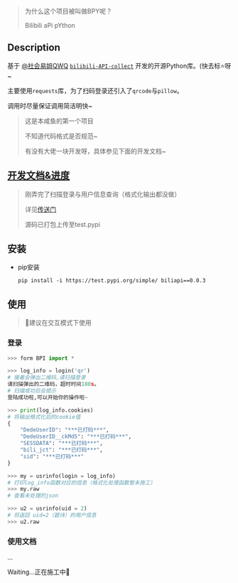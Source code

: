 > 为什么这个项目被叫做BPY呢？
> 
> Bilibili aPi pYthon
## Description

基于 [@社会易姐QWQ](https://github.com/SocialSisterYi) [`bilibili-API-collect`](https://github.com/SocialSisterYi/bilibili-API-collect) 开发的开源Python库。(快去标⭐呀~

主要使用`requests`库，为了扫码登录还引入了`qrcode`与`pillow`。

调用时尽量保证调用简洁明快~


> 这是本咸鱼的第一个项目
> 
> 不知道代码格式是否规范~
> 
> 有没有大佬一块开发呀，具体参见下面的开发文档~

## **[开发文档&进度](https://www.notion.so/BPY-1d139fae04d44a879927e3009911bc6e)**

> 刚弄完了扫描登录与用户信息查询（格式化输出都没做）
> 
> 详见[传送门](https://www.notion.so/BPY-1d139fae04d44a879927e3009911bc6e)
> 
> 源码已打包上传至test.pypi


## 安装
- pip安装

    ```
    pip install -i https://test.pypi.org/simple/ biliapi==0.0.3
    ```

## 使用
> 🚨建议在交互模式下使用
### 登录
```python
>>> form BPI import *

>>> log_info = login('qr')
# 接着会弹出二维码,请扫描登录
请扫描弹出的二维码，超时时间180s。
# 扫描成功后会提示
登陆成功啦,可以开始你的操作啦~

>>> print(log_info.cookies)
# 将输出格式化后的cookie值
{
    "DedeUserID": "***已打码***",
    "DedeUserID__ckMd5": "***已打码***",
    "SESSDATA": "***已打码***",
    "bili_jct": "***已打码***",
    "sid": "***已打码***"
}

>>> my = usrinfo(login = log_info)
# 打印log_info函数对应的信息（格式化处理函数暂未施工）
>>> my.raw  
# 查看未处理的json

>>> u2 = usrinfo(uid = 2)
# 将返回 uid=2（碧诗）的用户信息
>>> u2.raw

```
### 使用文档

...

Waiting...正在施工中🚧
